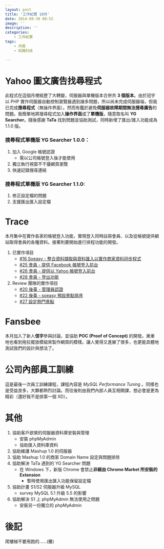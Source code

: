 ```yaml
---
layout: post
title: '工作紀實 10月'
date: 2014-09-30 08:52
image: ''
description: ''
categories:
    - 工作紀實
tags:
    - 月報
    - 知識科技
 
---
```


# Yahoo 圖文廣告找尋程式

此程式在這個月裡經歷了大轉變，伺服器與單機版本合併共 **3 個版本**。由於冠宇以 PHP 實作伺服器自動控制瀏覽器遇到諸多問題，所以尚未完成伺服器端，但我已完成**搜尋程式**（無操作界面）。然而有鑑於避免**伺服器故障期間無法搜尋廣告**的問題。我簡單地將搜尋程式加入**操作界面**成了**單機版**，隨意取名叫 **YG Searcher**。隨後感謝 **TaTa** 找到問題並協助測試，同時新增了匯出/匯入功能成為 1.1.0 版。

### 搜尋程式單機版 YG Searcher 1.0.0：

1. 加入 Google 帳號認證
    * 需以公司帳號登入後才能使用
1. 獨立執行視窗不干擾網頁瀏覽
1. 快速記錄搜尋連結

### 搜尋程式單機版 YG Searcher 1.1.0:

1. 修正設定檔的問題
1. 支援匯出匯入設定檔

# Trace

本月集中在實作各家的帳號登入功能，實現登入同時註冊會員、以及從帳號提供網站取得會員的各種資料。接著則要開始進行排程功能的開發。

1. 已實作項目
    + [#16 Soeasy - 整合資料擷取與資料匯入以實作商家資料同步程式](https://bitbucket.org/flashaim-trace-team/trace/issue/16)
    + [#25 會員 - 提供 Facebook 帳號登入前台](https://bitbucket.org/flashaim-trace-team/trace/issue/25)
    + [#26 會員 - 提供以 Yahoo 帳號登入前台](https://bitbucket.org/flashaim-trace-team/trace/issue/26)
    + [#28 會員 - 登出功能](https://bitbucket.org/flashaim-trace-team/trace/issue/28)
1. Review 團隊的實作項目
    + [#20 後臺 - 管理員認證](https://bitbucket.org/flashaim-trace-team/trace/issue/20)
    + [#22 後臺 - soeasy 預設景點排序](https://bitbucket.org/flashaim-trace-team/trace/issue/22)
    + [#27 設定熱門景點](https://bitbucket.org/flashaim-trace-team/trace/issue/27)

# Fansbee

本月加入了新人**信宇**參與討論，並協助 **POC (Proof of Concept)** 的開發。漸漸地也看到拖拉擺放模組來製作網頁的模樣。讓人覺得又進展了很多，也更能具體地測試我們的設計與想法了。

# 公司內部員工訓練

這是最後一次員工訓練課程，課程內容是 *MySQL Performance Tuning* 。同樣也是受益良多，大夥都熱烈討論。而往後則由我們內部人員互相開課，想必會是更為精彩（還好我不是排第一個 XD）。

# 其他

1. 協助客戶欲榮的伺服器資料庫安裝與管理
    * 安裝 phpMyAdmin 
    * 協助匯入資料庫資料
1. 協助維護 Mashup 1.0 的伺服器
1. 協助 Mashup 1.0 的商家 Domain Name 設定與問題排除
1. 協助解決 TaTa 遇到的 YG Searcher 問題
    * 在 Windows 下，新版 Chrome 會禁止**非經由 Chrome Market 所安裝的 Extension**
        - 暫時使用匯出匯入功能保留設定檔
1. 協助計畫 S1/S2 伺服器升級 MySQL
    * survey MySQL 5.1 升級 5.5 的影響
1. 協助解決 S1 上 phpMyAdmin 無法使用之問題 
    * 安裝另一份獨立的 phpMyAdmin

# 後記

爬樓梯不要用跑的......(攤）

